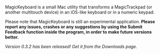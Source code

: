 MagicKeyboard is a small Mac utility that transforms a MagicTrackpad (or another multitouch device) in an iOS-like keyboard or in a numeric keypad.

Please note that MagicKeyboard is still an experimental application.  **Please report any issues, crashes or any suggestions by using the Submit Feedback function inside the program, in order to make future versions better.**

_Version 0.3.2 has been released! Get it from the Downloads page._